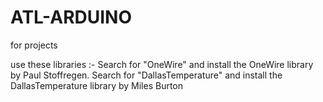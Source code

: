 # ATL-ARDUINO
for projects

use these libraries :-
Search for "OneWire" and install the OneWire library by Paul Stoffregen.
Search for "DallasTemperature" and install the DallasTemperature library by Miles Burton
